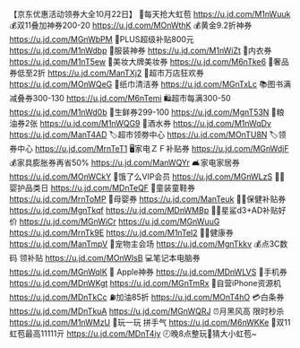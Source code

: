 【京东优惠活动领券大全10月22日】
🧧每天抢大虹苞
https://u.jd.com/M1nWuuk
💰双11叠加神券200-20
https://u.jd.com/MOnWthK
💰黄金9.2折神券
https://u.jd.com/MGnWbPM
👑PLUS超级补贴800元
 https://u.jd.com/M1nWdbp 
🧥服装神券
https://u.jd.com/M1nWiZt
👙内衣券
https://u.jd.com/M1nT5ew
💄美妆大牌美妆券
https://u.jd.com/M6nTke6
👜奢品券低至2折
https://u.jd.com/ManTXj2
🛒超市万店狂欢券
https://u.jd.com/MOnWQeG
🧻纸巾清洁券
https://u.jd.com/MGnTxLc
📚图书满减叠券300-130
https://u.jd.com/M6nTemi
🛍超市每满300-50
https://u.jd.com/M1nWd0b
🥩生鲜券299-100
https://u.jd.com/MgnT53N
🍚粮油券2张
https://u.jd.com/M1nWQG9 
🍺酒水券
https://u.jd.com/M1nWqDv
https://u.jd.com/ManT4AD
🏷超市领劵中心
https://u.jd.com/MOnTU8N
🏷领券中心
https://u.jd.com/MrnTeT1
🖥家电ＺＦ补贴券
https://u.jd.com/MGnWdjF
💰家具膨胀券再省50%
https://u.jd.com/ManWQYr
🛋家电家居券
https://u.jd.com/MOnWCkY
🛵饿了么VIP会员
https://u.jd.com/MGnWLzS
👶🏻婴护品类日
https://u.jd.com/MDnTeQF
👟童装童鞋券
https://u.jd.com/MrnToMP
🍼母婴券
https://u.jd.com/ManTeuk
👶🏻保健补贴券
https://u.jd.com/MgnTkqf
https://u.jd.com/MDnWMBp
👶🏻星鲨d3+AD补贴好价
https://u.jd.com/MGnWiCr
https://u.jd.com/MGnWuuG
https://u.jd.com/MrnTk9E
https://u.jd.com/M1nTel2
💪🏻健康券
https://u.jd.com/ManTmpV
🛒宠物主会场
https://u.jd.com/MgnTkkv
💰点3C数码 领补贴
https://u.jd.com/MOnWIsB
💻笔记本电脑券
https://u.jd.com/MGnWqlK
 Apple神券
https://u.jd.com/MDnWLVS
📱手机券
https://u.jd.com/MDnWKgt
https://u.jd.com/MGnTmRx 
📱自营iPhone资源机
https://u.jd.com/MDnTkCc
⛽加油85折
https://u.jd.com/MOnT4hO
💳白条券
https://u.jd.com/MDnTkuA
https://u.jd.com/MGnWQRJ
⏰月黑风高 限时秒杀
https://u.jd.com/M1nWMzU
🎰玩一玩 拼手气
https://u.jd.com/M6nWKKe
🧧双11虹苞最高11111亓
https://u.jd.com/MDnT4iy
🕗晚8点整玩🎲猜大小虹苞~